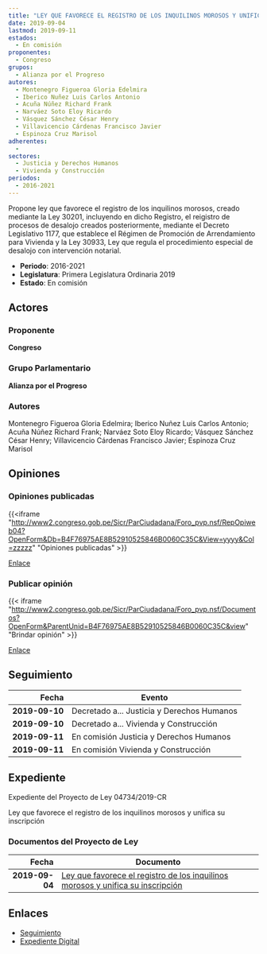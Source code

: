 ```yaml
---
title: "LEY QUE FAVORECE EL REGISTRO DE LOS INQUILINOS MOROSOS Y UNIFICA SU INSCRIPCIÓN"
date: 2019-09-04
lastmod: 2019-09-11
estados: 
  - En comisión
proponentes: 
  - Congreso
grupos: 
  - Alianza por el Progreso
autores: 
  - Montenegro Figueroa Gloria Edelmira
  - Iberico Nuñez Luis Carlos Antonio
  - Acuña Núñez Richard Frank
  - Narváez Soto Eloy Ricardo
  - Vásquez Sánchez César Henry
  - Villavicencio Cárdenas Francisco Javier
  - Espinoza Cruz Marisol
adherentes: 
  - 
sectores: 
  - Justicia y Derechos Humanos
  - Vivienda y Construcción
periodos: 
  - 2016-2021
---
```


Propone ley que favorece el registro de los inquilinos morosos, creado mediante la Ley 30201, incluyendo en dicho Registro, el reigistro de procesos de desalojo creados posteriormente, mediante el Decreto Legislativo 1177, que establece el Régimen de Promoción de Arrendamiento para Vivienda y la Ley 30933, Ley que regula el procedimiento especial de desalojo con intervención notarial.

- **Periodo**: 2016-2021
- **Legislatura**: Primera Legislatura Ordinaria 2019
- **Estado**: En comisión

## Actores

### Proponente

**Congreso**

### Grupo Parlamentario

**Alianza por el Progreso**

### Autores

Montenegro Figueroa Gloria Edelmira; Iberico Nuñez Luis Carlos Antonio; Acuña Núñez Richard Frank; Narváez Soto Eloy Ricardo; Vásquez Sánchez César Henry; Villavicencio Cárdenas Francisco Javier; Espinoza Cruz Marisol


## Opiniones

### Opiniones publicadas

{{<iframe "http://www2.congreso.gob.pe/Sicr/ParCiudadana/Foro_pvp.nsf/RepOpiweb04?OpenForm&Db=B4F76975AE8B52910525846B0060C35C&View=yyyy&Col=zzzzz" "Opiniones publicadas" >}}

[Enlace](http://www2.congreso.gob.pe/Sicr/ParCiudadana/Foro_pvp.nsf/RepOpiweb04?OpenForm&Db=B4F76975AE8B52910525846B0060C35C&View=yyyy&Col=zzzzz)
### Publicar opinión

{{< iframe "http://www2.congreso.gob.pe/Sicr/ParCiudadana/Foro_pvp.nsf/Documentos?OpenForm&ParentUnid=B4F76975AE8B52910525846B0060C35C&view" "Brindar opinión" >}}

[Enlace](http://www2.congreso.gob.pe/Sicr/ParCiudadana/Foro_pvp.nsf/Documentos?OpenForm&ParentUnid=B4F76975AE8B52910525846B0060C35C&view)

## Seguimiento

| Fecha | Evento |
|------:|--------|
| **2019-09-10** | Decretado a... Justicia y Derechos Humanos|
| **2019-09-10** | Decretado a... Vivienda y Construcción|
| **2019-09-11** | En comisión Justicia y Derechos Humanos|
| **2019-09-11** | En comisión Vivienda y Construcción|


## Expediente

Expediente del Proyecto de Ley 04734/2019-CR

Ley que favorece el registro de los inquilinos morosos y unifica su inscripción


### Documentos del Proyecto de Ley

| Fecha | Documento |
|------:|--------|
| **2019-09-04** | [Ley que favorece el registro de los inquilinos morosos y unifica su inscripción](http://www.leyes.congreso.gob.pe/Documentos/2016_2021/Proyectos_de_Ley_y_de_Resoluciones_Legislativas/PL0473420190904..pdf) |

## Enlaces 

- [Seguimiento](http://www2.congreso.gob.pe/Sicr/TraDocEstProc/CLProLey2016.nsf/f7fff46988ca05b1052578e100829cc7/b1a5e0e47d4148e50525846b007c7630?OpenDocument)
- [Expediente Digital](http://www2.congreso.gob.pe/Sicr/TraDocEstProc/CLProLey2016.nsf/f7fff46988ca05b1052578e100829cc7/b1a5e0e47d4148e50525846b007c7630?OpenDocument&Click=05257FB7005EB655.eb71d0cf91d8294e05256cdf006b5706/$Body/0.1C6C)
